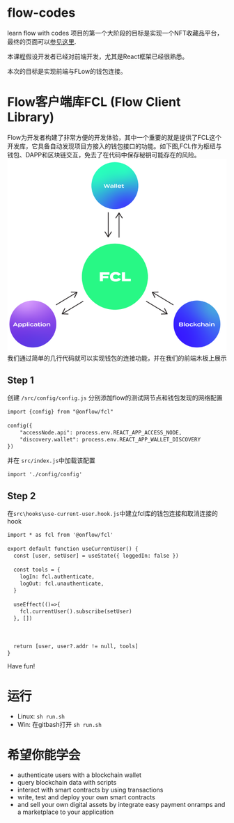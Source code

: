 # flow-codes
learn flow with codes
项目的第一个大阶段的目标是实现一个NFT收藏品平台，最终的页面可以[参见这里](https://flow-codes.vercel.app/).

本课程假设开发者已经对前端开发，尤其是React框架已经很熟悉。

本次的目标是实现前端与FLow的钱包连接。

# Flow客户端库FCL (Flow Client Library)
Flow为开发者构建了非常方便的开发体验，其中一个重要的就是提供了FCL这个开发库，它具备自动发现项目方接入的钱包接口的功能。如下图,FCL作为枢纽与钱包、DAPP和区块链交互，免去了在代码中保存秘钥可能存在的风险。
![fcl.png](./public/imgs/fcl.png)
我们通过简单的几行代码就可以实现钱包的连接功能，并在我们的前端木板上展示

## Step 1
创建 `/src/config/config.js`
分别添加flow的测试网节点和钱包发现的网络配置

```
import {config} from "@onflow/fcl"

config({
    "accessNode.api": process.env.REACT_APP_ACCESS_NODE,
    "discovery.wallet": process.env.REACT_APP_WALLET_DISCOVERY
})
```

并在 `src/index.js`中加载该配置

```
import './config/config'
```

## Step 2

在`src\hooks\use-current-user.hook.js`中建立fcl库的钱包连接和取消连接的hook

```
import * as fcl from '@onflow/fcl'

export default function useCurrentUser() {
  const [user, setUser] = useState({ loggedIn: false })

  const tools = {
    logIn: fcl.authenticate,
    logOut: fcl.unauthenticate,
  }

  useEffect(()=>{
    fcl.currentUser().subscribe(setUser)
  }, [])



  return [user, user?.addr != null, tools]
}
```

Have fun!

# 运行

- Linux: `sh run.sh`
- Win: 在gitbash打开 `sh run.sh`

# 希望你能学会
- authenticate users with a blockchain wallet
- query blockchain data with scripts
- interact with smart contracts by using transactions
- write, test and deploy your own smart contracts
- and sell your own digital assets by integrate easy payment onramps and a marketplace to your application
